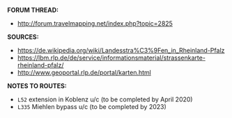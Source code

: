 ﻿**FORUM THREAD:**
- http://forum.travelmapping.net/index.php?topic=2825


**SOURCES:**
- https://de.wikipedia.org/wiki/Landesstra%C3%9Fen_in_Rheinland-Pfalz
- https://lbm.rlp.de/de/service/informationsmaterial/strassenkarte-rheinland-pfalz/
- http://www.geoportal.rlp.de/portal/karten.html


**NOTES TO ROUTES:**
- `L52` extension in Koblenz u/c (to be completed by April 2020)
- `L335` Miehlen bypass u/c (to be completed by 2023)
